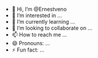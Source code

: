 - 👋 Hi, I’m @Ernestveno
- 👀 I’m interested in ...
- 🌱 I’m currently learning ...
- 💞️ I’m looking to collaborate on ...
- 📫 How to reach me ...
- 😄 Pronouns: ...
- ⚡ Fun fact: ...

<!---
Ernestveno/Ernestveno is a ✨ special ✨ repository because its `README.md` (this file) appears on your GitHub profile.
You can click the Preview link to take a look at your changes.
--->

